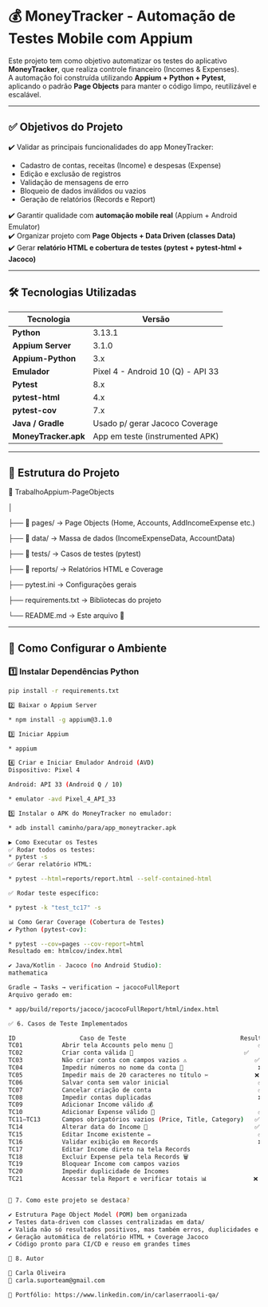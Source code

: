 # 💰 MoneyTracker - Automação de Testes Mobile com Appium

Este projeto tem como objetivo automatizar os testes do aplicativo **MoneyTracker**, que realiza controle financeiro (Incomes & Expenses).  
A automação foi construída utilizando **Appium + Python + Pytest**, aplicando o padrão **Page Objects** para manter o código limpo, reutilizável e escalável.

---

## ✅ Objetivos do Projeto

✔️ Validar as principais funcionalidades do app MoneyTracker:  
- Cadastro de contas, receitas (Income) e despesas (Expense)  
- Edição e exclusão de registros  
- Validação de mensagens de erro  
- Bloqueio de dados inválidos ou vazios  
- Geração de relatórios (Records e Report)

✔️ Garantir qualidade com **automação mobile real** (Appium + Android Emulator)  
✔️ Organizar projeto com **Page Objects + Data Driven (classes Data)**  
✔️ Gerar **relatório HTML e cobertura de testes (pytest + pytest-html + Jacoco)**  

---

## 🛠️ Tecnologias Utilizadas

| Tecnologia          | Versão             |
|---------------------|---------------------|
| **Python**          | 3.13.1              |
| **Appium Server**   | 3.1.0               |
| **Appium-Python**   | 3.x                 |
| **Emulador**        | Pixel 4 - Android 10 (Q) - API 33 |
| **Pytest**          | 8.x                 |
| **pytest-html**     | 4.x                 |
| **pytest-cov**      | 7.x                 |
| **Java / Gradle**   | Usado p/ gerar Jacoco Coverage |
| **MoneyTracker.apk**| App em teste (instrumented APK) |

---

## 📁 Estrutura do Projeto

📂 TrabalhoAppium-PageObjects

│

├── 📂 pages/ → Page Objects (Home, Accounts, AddIncomeExpense etc.)

├── 📂 data/ → Massa de dados (IncomeExpenseData, AccountData)

├── 📂 tests/ → Casos de testes (pytest)

├── 📂 reports/ → Relatórios HTML e Coverage

├── pytest.ini → Configurações gerais

├── requirements.txt → Bibliotecas do projeto

└── README.md → Este arquivo 💙



---

## 📱 Como Configurar o Ambiente

### 1️⃣ Instalar Dependências Python
```bash
pip install -r requirements.txt

2️⃣ Baixar o Appium Server

* npm install -g appium@3.1.0

3️⃣ Iniciar Appium

* appium

4️⃣ Criar e Iniciar Emulador Android (AVD)
Dispositivo: Pixel 4

Android: API 33 (Android Q / 10)

* emulator -avd Pixel_4_API_33

5️⃣ Instalar o APK do MoneyTracker no emulador:

* adb install caminho/para/app_moneytracker.apk

▶️ Como Executar os Testes
✅ Rodar todos os testes:
* pytest -s
✅ Gerar relatório HTML:

* pytest --html=reports/report.html --self-contained-html

✅ Rodar teste específico:

* pytest -k "test_tc17" -s

📊 Como Gerar Coverage (Cobertura de Testes)
✔️ Python (pytest-cov):

* pytest --cov=pages --cov-report=html
Resultado em: htmlcov/index.html

✔️ Java/Kotlin - Jacoco (no Android Studio):
mathematica

Gradle → Tasks → verification → jacocoFullReport
Arquivo gerado em:

* app/build/reports/jacoco/jacocoFullReport/html/index.html

✅ 6. Casos de Teste Implementados

ID	                Caso de Teste      	                         Resultado
TC01	       Abrir tela Accounts pelo menu 🚪	                      ✅
TC02	       Criar conta válida 💾	                              ✅
TC03	       Não criar conta com campos vazios ⚠️	                  ✅
TC04	       Impedir números no nome da conta 🔢	                  ❌
TC05	       Impedir mais de 20 caracteres no título ✂️	          ❌
TC06	       Salvar conta sem valor inicial	                      ✅
TC07	       Cancelar criação de conta	                          ✅
TC08	       Impedir contas duplicadas                              ❌	                
TC09	       Adicionar Income válido 💰	                          ✅
TC10	       Adicionar Expense válido 💸	                          ✅
TC11–TC13      Campos obrigatórios vazios (Price, Title, Category)   ✅
TC14	       Alterar data do Income 📆	                             ✅
TC15	       Editar Income existente ✏️	                           ✅
TC16	       Validar exibição em Records	                          ❌
TC17	       Editar Income direto na tela Records	                   ✅
TC18	       Excluir Expense pela tela Records 🗑️	                   ❌
TC19	       Bloquear Income com campos vazios	                    ✅
TC20	       Impedir duplicidade de Incomes	                        ✅
TC21	       Acessar tela Report e verificar totais 📊	            ❌


📌 7. Como este projeto se destaca?

✔ Estrutura Page Object Model (POM) bem organizada
✔ Testes data-driven com classes centralizadas em data/
✔ Valida não só resultados positivos, mas também erros, duplicidades e restrições de formulário
✔ Geração automática de relatório HTML + Coverage Jacoco
✔ Código pronto para CI/CD e reuso em grandes times

🎯 8. Autor

📌 Carla Oliveira
📧 carla.suporteam@gmail.com

💼 Portfólio: https://www.linkedin.com/in/carlaserraooli-qa/
